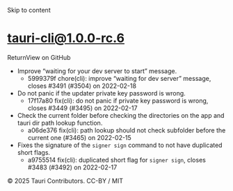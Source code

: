 Skip to content
# tauri-cli@1.0.0-rc.6
ReturnView on GitHub
  * Improve “waiting for your dev server to start” message. 
    * 5999379f chore(cli): improve “waiting for dev server” message, closes #3491 (#3504) on 2022-02-18
  * Do not panic if the updater private key password is wrong. 
    * 17f17a80 fix(cli): do not panic if private key password is wrong, closes #3449 (#3495) on 2022-02-17
  * Check the current folder before checking the directories on the app and tauri dir path lookup function. 
    * a06de376 fix(cli): path lookup should not check subfolder before the current one (#3465) on 2022-02-15
  * Fixes the signature of the `signer sign` command to not have duplicated short flags. 
    * a9755514 fix(cli): duplicated short flag for `signer sign`, closes #3483 (#3492) on 2022-02-17


© 2025 Tauri Contributors. CC-BY / MIT
